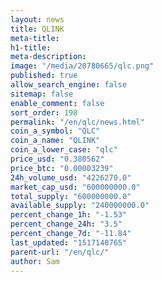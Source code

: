```yaml
---
layout: news
title: QLINK
meta-title: 
h1-title: 
meta-description: 
image: "/media/20780665/qlc.png"
published: true
allow_search_engine: false
sitemap: false
enable_comment: false
sort_order: 198
permalink: "/en/qlc/news.html"
coin_a_symbol: "QLC"
coin_a_name: "QLINK"
coin_a_lower_case: "qlc"
price_usd: "0.380562"
price_btc: "0.00003239"
24h_volume_usd: "4226270.0"
market_cap_usd: "600000000.0"
total_supply: "600000000.0"
available_supply: "240000000.0"
percent_change_1h: "-1.53"
percent_change_24h: "3.5"
percent_change_7d: "-11.84"
last_updated: "1517140765"
parent-url: "/en/qlc/"
author: Sam
---
```


